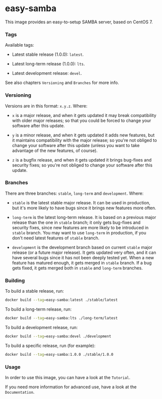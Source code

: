 # easy-samba
This image provides an easy-to-setup SAMBA server, based on CentOS 7.

### Tags
Available tags:

- Latest stable release (1.0.0): `latest`.

- Latest long-term release (1.0.0): `lts`.

- Latest development release: `devel`.

See also chapters `Versioning` and `Branches` for more info.

### Versioning
Versions are in this format: `x.y.z`. Where:

- `x` is a major release, and when it gets updated it may break compatibility with older major releases; so that you could be forced to change your software after this update.

- `y` is a minor release, and when it gets updated it adds new features, but it maintains compatibility with the major release; so you're not obliged to change your software after this update (unless you want to take advantage of the new features, of course).

- `z` is a bugfix release, and when it gets updated it brings bug-fixes and security fixes; so you're not obliged to change your software after this update.

### Branches
There are three branches: `stable`, `long-term` and `development`. Where:

- `stable` is the latest stable major release. It can be used in production, but it's more likely to have bugs since it brings new features more often.

- `long-term` is the latest long-term release. It is based on a previous major release than the one in `stable` branch; it only gets bug-fixes and security fixes, since new features are more likely to be introduced in `stable` branch. You may want to use `long-term` in production, if you don't need latest features of `stable` branch.

- `development` is the development branch based on current `stable` major release (or a future major release). It gets updated very often, and it can have several bugs since it has not been deeply tested yet. When a new feature has matured enough, it gets merged in `stable` branch. If a bug gets fixed, it gets merged both in `stable` and `long-term` branches.

### Building
To build a stable release, run:
```sh
docker build --tag=easy-samba:latest ./stable/latest
```

To build a long-term release, run:
```sh
docker build --tag=easy-samba:lts ./long-term/latest
```

To build a development release, run:
```sh
docker build --tag=easy-samba:devel ./development
```

To build a specific release, run (for example):
```sh
docker build --tag=easy-samba:1.0.0 ./stable/1.0.0
```

### Usage
In order to use this image, you can have a look at the `Tutorial`.

If you need more information for advanced use, have a look at the `Documentation`.

